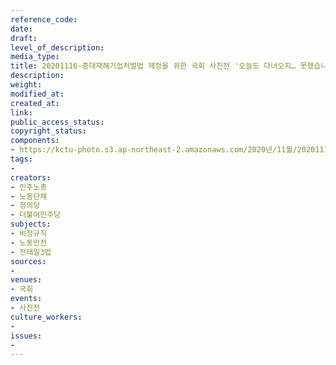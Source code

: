 ```yaml
---
reference_code: 
date: 
draft: 
level_of_description: 
media_type: 
title: 20201116-중대재해기업처벌법 제정을 위한 국회 사진전 '오늘도 다녀오지… 못했습니다'
description: 
weight: 
modified_at: 
created_at: 
link: 
public_access_status: 
copyright_status: 
components:
- https://kctu-photo.s3.ap-northeast-2.amazonaws.com/2020년/11월/20201116-중대재해기업처벌법+제정을+위한+국회+사진전+'오늘도+다녀오지…+못했습니다'/1280_1DX0214.jpg
tags:
- 
creators:
- 민주노총
- 노동단체
- 정의당
- 더불어민주당
subjects:
- 비정규직
- 노동안전
- 전태일3법
sources:
- 
venues:
- 국회
events:
- 사진전
culture_workers:
- 
issues:
- 
---
```

